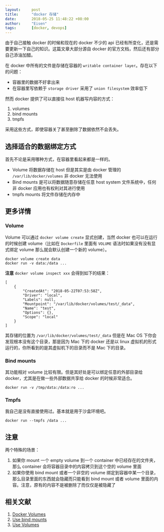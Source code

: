 ```yaml
---
layout:     post
title:      "docker 存储"
date:       2018-05-25 11:48:22 +08:00
author:     "Eisen"
tags:       [docker, devops]
---
```



由于自己接触 docker 的时候和现在的 docker 不少的 api 已经有所变化，还是需要更新一下自己的知识。这篇文章大部分源自 docker 的官方文档，然后还有部分自己添油加醋。

在 docker 中所有的文件是存储在容器的 `writable container layer`。存在以下的问题：

* 容器里的数据不好拿出来
* 在容器里写依赖于 `storage driver` 采用了 `union filesystem` 效率低下

然而 docker 提供了可以直接往 host 机器写内容的方式：

1. volumes
2. bind mounts
3. tmpfs

采用这些方式，即使容器关了甚至删除了数据依然不会丢失。
## 选择适合的数据绑定方式

首先不论是采用哪种方式，在容器里看起来都是一样的。

* Volume 将数据存储在 host 但是其实是由 docker 管理的 `/var/lib/docker/volumes` 非 docker 无法使用
* Bind mounts 是可以将数据随意存储在任意 host system 文件系统中，任何非 docker 应用也有权利对其进行使用
* tmpfs mounts 将文件存储在内存中

## 更多详情

### Volume

Volume 可以通过 `docker volume create` 显式创建，当然 docker 也可以在运行的时候创建 volume（比如在 `Dockerfile` 里面有 `VOLUME` 语法时如果没有没有显式绑定 volume 那么就会默认创建一个新的 volume）。

```
docker volume create data
docker run -v data:/data ...
```

**注意** `docker volume inspect xxx` 会得到如下的结果：

```
[
    {
        "CreatedAt": "2018-05-22T07:53:58Z",
        "Driver": "local",
        "Labels": null,
        "Mountpoint": "/var/lib/docker/volumes/test/_data",
        "Name": "test",
        "Options": {},
        "Scope": "local"
    }
]
```

其存储的位置为 `/var/lib/docker/volumes/test/_data` 但是在 Mac OS 下你会发现根本没有这个目录，那是因为 Mac 下的 docker 还是以 linux 虚拟机的形式运行的，你所看到的是其虚拟机下的目录而不是 Mac 下的目录。

### Bind mounts

其功能相对 volume 比较有限。但是其好处是可以绑定任意的外部目录给 docker，尤其是在做一些外部数据共享给 docker 的时候非常适合。

```
docker run -v /tmp/data:/data:ro ...
```

### Tmpfs

我自己是没有直接使用过。基本就是用于沙盒环境吧。

```
docker run --tmpfs /data ...
```

## 注意

两个特殊的场景：

1. 如果你 mount 一个 empty volume 到一个 container 中已经存在的文件夹，那么 container 会将容器目录中的内容拷贝到这个空的 volume 里面
2. 如果你使用 bind mount 或者一个非空的 volume 绑定到容器中某一个目录，那么目录里面的东西就会隐藏而只能看到 bind mount 或者 volume 里面的内容。注意，原有的内容不是被删除了而仅仅是被隐藏了


## 相关文献

1. [Docker Volumes](https://docs.docker.com/storage/volumes/)
2. [Use bind mounts](https://docs.docker.com/storage/bind-mounts/)
3. [Use Volumes](https://docs.docker.com/storage/volumes/)

